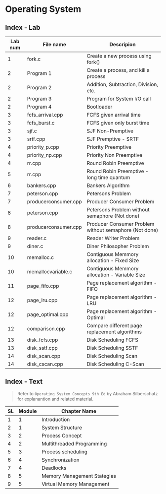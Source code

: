 # Operating System

## Index - Lab

| Lab num | File name            | Descripion                                             |
| ------- | -------------------- | ------------------------------------------------------ |
| 1       | fork.c               | Create a new process using fork()                      |
| 2       | Program 1            | Create a process, and kill a process                   |
| 2       | Program 2            | Addition, Subtraction, Division, etc.                  |
| 2       | Program 3            | Program for System I/O call                            |
| 2       | Program 4            | Bootloader                                             |
| 3       | fcfs_arrival.cpp     | FCFS given arrival time                                |
| 3       | fcfs_burst.c         | FCFS given only burst time                             |
| 3       | sjf.c                | SJF Non-Premptive                                      |
| 3       | srtf.cpp             | SJF Premptive - SRTF                                   |
| 4       | priority_p.cpp       | Priority Preemptive                                    |
| 4       | priority_np.cpp      | Priority Non Preemptive                                |
| 4       | rr.cpp               | Round Robin Preemptive                                 |
| 5       | rr.cpp               | Round Robin Preemptive - long time quantum             |
| 6       | bankers.cpp          | Bankers Algorithm                                      |
| 7       | peterson.cpp         | Petersons Problem                                      |
| 7       | producerconsumer.cpp | Producer Consumer Problem                              |
| 8       | peterson.cpp         | Petersons Problem without semaphore (Not done)         |
| 8       | producerconsumer.cpp | Producer Consumer Problem without semaphore (Not done) |
| 9       | reader.c             | Reader Writer Problem                                  |
| 9       | diner.c              | Diner Philosopher Problem                              |
| 10      | memalloc.c           | Contiguous Memmory allocation - Fixed Size             |
| 10      | memallocvariable.c   | Contiguous Memmory allocation - Variable Size          |
| 11      | page_fifo.cpp        | Page replacement algorithm - FIFO                      |
| 12      | page_lru.cpp         | Page replacement algorithm - LRU                       |
| 12      | page_optimal.cpp     | Page replacement algorithm - Optimal                   |
| 12      | comparison.cpp       | Compare different page replacement algorithms          |
|13|disk_fcfs.cpp| Disk Scheduling FCFS
|13|disk_sstf.cpp| Disk Scheduling SSTF
|14|disk_scan.cpp| Disk Scheduling Scan
|14|disk_cscan.cpp| Disk Scheduling C-Scan


## Index - Text

> Refer to `Operating System Concepts 9th Ed` by Abraham Silberschatz for explanantion and related material.

| SL  | Module | Chapter Name                |
| --- | ------ | --------------------------- |
| 1   | 1      | Introduction                |
| 2   | 1      | System Structure            |
| 3   | 2      | Process Concept             |
| 4   | 2      | Multithreaded Programming   |
| 5   | 3      | Process scheduling          |
| 6   | 4      | Synchronization             |
| 7   | 4      | Deadlocks                   |
| 8   | 5      | Memory Management Stategies |
| 9   | 5      | Virtual Memory Management   |
